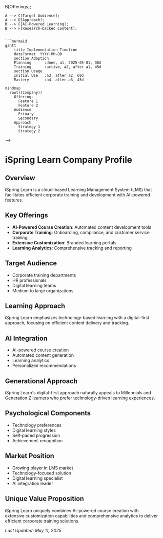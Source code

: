 <!-- Mermaid support for diagrams, flowcharts, and Gantt charts -->
<!-- Usage examples:
```mermaid
graph TD;
    A[Company] --> B[Offerings];
    A --> C[Target Audience];
    A --> D[Approach];
    B --> E[AI-Powered Learning];
    B --> F[Research-backed Content];
```

```mermaid
gantt
    title Implementation Timeline
    dateFormat  YYYY-MM-DD
    section Adoption
    Planning      :done, a1, 2025-05-01, 30d
    Training      :active, a2, after a1, 45d
    section Usage
    Initial Use   :a3, after a2, 60d
    Mastery       :a4, after a3, 45d
```

```mermaid
mindmap
  root((Company))
    Offerings
      Feature 1
      Feature 2
    Audience
      Primary
      Secondary
    Approach
      Strategy 1
      Strategy 2
```
-->
# iSpring Learn Company Profile

## Overview
iSpring Learn is a cloud-based Learning Management System (LMS) that facilitates efficient corporate training and development with AI-powered features.

## Key Offerings
- **AI-Powered Course Creation**: Automated content development tools
- **Corporate Training**: Onboarding, compliance, and customer service training
- **Extensive Customization**: Branded learning portals
- **Learning Analytics**: Comprehensive tracking and reporting

## Target Audience
- Corporate training departments
- HR professionals
- Digital learning teams
- Medium to large organizations

## Learning Approach
iSpring Learn emphasizes technology-based learning with a digital-first approach, focusing on efficient content delivery and tracking.

## AI Integration
- AI-powered course creation
- Automated content generation
- Learning analytics
- Personalized recommendations

## Generational Approach
iSpring Learn's digital-first approach naturally appeals to Millennials and Generation Z learners who prefer technology-driven learning experiences.

## Psychological Components
- Technology preferences
- Digital learning styles
- Self-paced progression
- Achievement recognition

## Market Position
- Growing player in LMS market
- Technology-focused solution
- Digital learning specialist
- AI integration leader

## Unique Value Proposition
iSpring Learn uniquely combines AI-powered course creation with extensive customization capabilities and comprehensive analytics to deliver efficient corporate training solutions.

*Last Updated: May 11, 2025*
